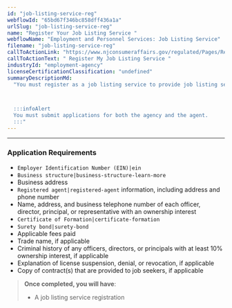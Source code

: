 ```yaml
---
id: "job-listing-service-reg"
webflowId: "65bd67f346bc858dff436a1a"
urlSlug: "job-listing-service-reg"
name: "Register Your Job Listing Service "
webflowName: "Employment and Personnel Services: Job Listing Service"
filename: "job-listing-service-reg"
callToActionLink: "https://www.njconsumeraffairs.gov/regulated/Pages/Regulated-Business-Online-Registration.aspx"
callToActionText: " Register My Job Listing Service "
industryId: "employment-agency"
licenseCertificationClassification: "undefined"
summaryDescriptionMd:
  "You must register as a job listing service to provide job listing services in New Jersey. Submit your application through the Regulated Business (RGB) Online Registration Portal.



  :::infoAlert
  You must submit applications for both the agency and the agent.
  :::"
---
```


---

### Application Requirements

- `Employer Identification Number (EIN)|ein`
- `Business structure|business-structure-learn-more`
- Business address
- `Registered agent|registered-agent` information, including address and phone number
- Name, address, and business telephone number of each officer, director, principal, or representative with an ownership interest
- `Certificate of Formation|certificate-formation`
- `Surety bond|surety-bond`
- Applicable fees paid
- Trade name, if applicable
- Criminal history of any officers, directors, or principals with at least 10% ownership interest, if applicable
- Explanation of license suspension, denial, or revocation, if applicable
- Copy of contract(s) that are provided to job seekers, if applicable

> **Once completed, you will have**:
>
> - A job listing service registration
